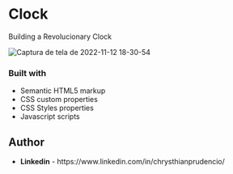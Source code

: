 # Clock

Building a Revolucionary Clock

![Captura de tela de 2022-11-12 18-30-54](https://user-images.githubusercontent.com/97757463/201495392-3b75c3d1-fb35-4f11-8736-ade12b434c03.png)

### Built with

<ul>
  <li>Semantic HTML5 markup</li>
  <Li>CSS custom properties</li>
  <li>CSS Styles properties</li>
  <li>Javascript scripts</li>
</ul>

## Author

<ul>
    <li><strong>Linkedin</strong> - https://www.linkedin.com/in/chrysthianprudencio/ 
</ul>
